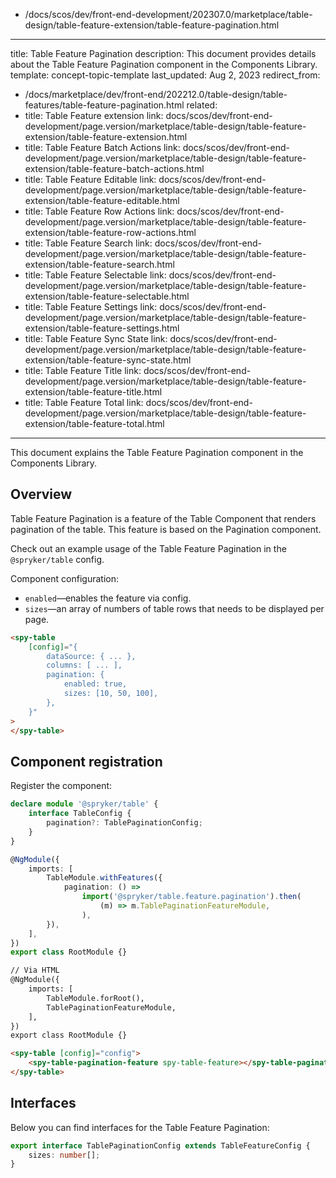   - /docs/scos/dev/front-end-development/202307.0/marketplace/table-design/table-feature-extension/table-feature-pagination.html
---
title: Table Feature Pagination
description: This document provides details about the Table Feature Pagination component in the Components Library.
template: concept-topic-template
last_updated: Aug 2, 2023
redirect_from:
  - /docs/marketplace/dev/front-end/202212.0/table-design/table-features/table-feature-pagination.html
related:
  - title: Table Feature extension
    link: docs/scos/dev/front-end-development/page.version/marketplace/table-design/table-feature-extension/table-feature-extension.html
  - title: Table Feature Batch Actions
    link: docs/scos/dev/front-end-development/page.version/marketplace/table-design/table-feature-extension/table-feature-batch-actions.html
  - title: Table Feature Editable
    link: docs/scos/dev/front-end-development/page.version/marketplace/table-design/table-feature-extension/table-feature-editable.html
  - title: Table Feature Row Actions
    link: docs/scos/dev/front-end-development/page.version/marketplace/table-design/table-feature-extension/table-feature-row-actions.html
  - title: Table Feature Search
    link: docs/scos/dev/front-end-development/page.version/marketplace/table-design/table-feature-extension/table-feature-search.html
  - title: Table Feature Selectable
    link: docs/scos/dev/front-end-development/page.version/marketplace/table-design/table-feature-extension/table-feature-selectable.html
  - title: Table Feature Settings
    link: docs/scos/dev/front-end-development/page.version/marketplace/table-design/table-feature-extension/table-feature-settings.html
  - title: Table Feature Sync State
    link: docs/scos/dev/front-end-development/page.version/marketplace/table-design/table-feature-extension/table-feature-sync-state.html
  - title: Table Feature Title
    link: docs/scos/dev/front-end-development/page.version/marketplace/table-design/table-feature-extension/table-feature-title.html
  - title: Table Feature Total
    link: docs/scos/dev/front-end-development/page.version/marketplace/table-design/table-feature-extension/table-feature-total.html
---

This document explains the Table Feature Pagination component in the Components Library.

## Overview

Table Feature Pagination is a feature of the Table Component that renders pagination of the table.
This feature is based on the Pagination component.

Check out an example usage of the Table Feature Pagination in the `@spryker/table` config.

Component configuration:

- `enabled`—enables the feature via config.  
- `sizes`—an array of numbers of table rows that needs to be displayed per page.  

```html
<spy-table
    [config]="{
        dataSource: { ... },
        columns: [ ... ],
        pagination: {
            enabled: true,
            sizes: [10, 50, 100],
        },                                                                                           
    }"
>
</spy-table>
```

## Component registration

Register the component:

```ts
declare module '@spryker/table' {
    interface TableConfig {
        pagination?: TablePaginationConfig;
    }
}

@NgModule({
    imports: [
        TableModule.withFeatures({
            pagination: () =>
                import('@spryker/table.feature.pagination').then(
                    (m) => m.TablePaginationFeatureModule,
                ),
        }),
    ],
})
export class RootModule {}
```

```html
// Via HTML
@NgModule({
    imports: [
        TableModule.forRoot(),
        TablePaginationFeatureModule,
    ],
})
export class RootModule {}

<spy-table [config]="config">
    <spy-table-pagination-feature spy-table-feature></spy-table-pagination-feature>
</spy-table>
```

## Interfaces

Below you can find interfaces for the Table Feature Pagination:

```ts
export interface TablePaginationConfig extends TableFeatureConfig {
    sizes: number[];
}
```

